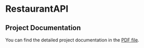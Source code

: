 # RestaurantAPI

## Project Documentation

You can find the detailed project documentation in the [PDF file]([https://example.com/project-doc.pdf](https://drive.google.com/file/d/1kk_ztD4-VSo_7I3vY3cKJWu_UJvG-Roq/view?usp=sharing)https://drive.google.com/file/d/1kk_ztD4-VSo_7I3vY3cKJWu_UJvG-Roq/view?usp=sharing).
